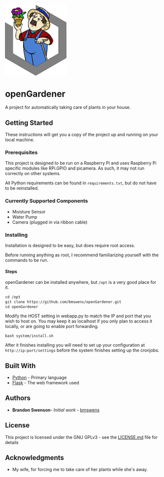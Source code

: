 <img src="https://raw.githubusercontent.com/bmswens/openGardener/master/static/img/logo.png" alt="logo" width="200">

# openGardener

A project for automatically taking care of plants in your house.

## Getting Started

These instructions will get you a copy of the project up and running on your local machine.

### Prerequisites

This project is designed to be run on a Raspberry Pi and uses Raspberry Pi specific modules like RPi.GPIO and picamera.
As such, it may not run correctly on other systems.

All Python requirements can be found in ```requirements.txt```, but do not have to be reinstalled.

### Currently Supported Components

* Moisture Sensor
* Water Pump
* Camera (plugged in via ribbon cable)

### Installing

Installation is designed to be easy, but does require root access.

Before running anything as root, I recommend familiarizing yourself with the commands to be run.

#### Steps

openGardener can be installed anywhere, but ```/opt``` is a very good place for it.

```
cd /opt
git clone https://github.com/bmswens/openGardener.git
cd openGardener
```

Modify the HOST setting in webapp.py to match the IP and port that you wish to host on.
You may keep it as localhost if you only plan to access it locally, or are going to enable port forwarding. 

```
bash system/install.sh
```

After it finishes installing you will need to set up your configuration at ```http://ip:port/settings``` before
the system finishes setting up the cronjobs.

## Built With

* [Python](https://www.python.org/) - Primary language
* [Flask](https://www.palletsprojects.com/p/flask/) - The web framework used


## Authors

* **Brandon Swenson**- *Initial work* - [bmswens](https://github.com/bmswens)

## License

This project is licensed under the GNU GPLv3 - see the [LICENSE.md](LICENSE.md) file for details

## Acknowledgments

* My wife, for forcing me to take care of her plants while she's away.
